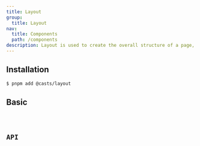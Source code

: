 ```yaml
---
title: Layout
group:
  title: Layout
nav:
  title: Components
  path: /components
description: Layout is used to create the overall structure of a page, typically including a header, sidebar, main content area, and footer.
---
```


## Installation

```bash
$ pnpm add @casts/layout
```

## Basic

<code src="../examples/basic.tsx" />

## API

<API src="@casts/layout"></API>
